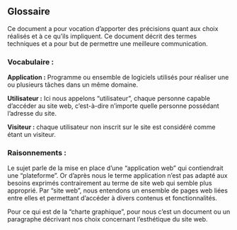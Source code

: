 ## Glossaire

Ce document a pour vocation d’apporter des précisions quant aux choix réalisés et à ce qu’ils impliquent. Ce document décrit des termes techniques et a pour but de permettre une meilleure communication.

### Vocabulaire :

**Application :** Programme ou ensemble de logiciels utilisés pour réaliser une ou plusieurs tâches dans un même domaine.

**Utilisateur :** Ici nous appelons “utilisateur”, chaque personne capable d’accéder au site web, c’est-à-dire n’importe quelle personne possédant l’adresse du site.

**Visiteur :** chaque utilisateur non inscrit sur le site est considéré comme étant un visiteur.

### Raisonnements :

Le sujet parle de la mise en place d’une “application web” qui contiendrait une “plateforme”. Or d’après nous le terme application n’est pas adapté aux besoins exprimés contrairement au terme de site web qui semble plus approprié. Par “site web”, nous entendons un ensemble de pages web liées entre elles et permettant d’accéder à divers contenus et fonctionnalités.

Pour ce qui est de la “charte graphique”, pour nous c’est un document ou un paragraphe décrivant nos choix concernant l’esthétique du site web.

